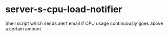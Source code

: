# server-s-cpu-load-notifier
Shell script which sends alert email if CPU usage continuously goes above a certain amount

